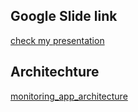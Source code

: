 ## Google Slide link
[check my presentation](https://docs.google.com/presentation/d/1PViKwD4blSKQKdtqWyevjTQJQs-8kgX5mqgxX1MYFAY/edit?usp=sharing)

## Architechture
[monitoring_app_architecture](../monitoring_app_architecture.png)